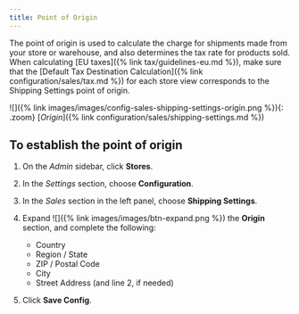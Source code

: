 ```yaml
---
title: Point of Origin
---
```


The point of origin is used to calculate the charge for shipments made from your store or warehouse, and also determines the tax rate for products sold. When calculating [EU taxes]({% link tax/guidelines-eu.md %}), make sure that the [Default Tax Destination Calculation]({% link configuration/sales/tax.md %}) for each store view corresponds to the Shipping Settings point of origin.

![]({% link images/images/config-sales-shipping-settings-origin.png %}){: .zoom}
[*Origin*]({% link configuration/sales/shipping-settings.md %})

## To establish the point of origin

1.  On the _Admin_ sidebar, click **Stores**.

1.  In the _Settings_ section, choose **Configuration**.

1.  In the _Sales_ section in the left panel, choose **Shipping Settings**.

1.  Expand ![]({% link images/images/btn-expand.png %}) the **Origin** section, and complete the following:

    * Country
    * Region / State
    * ZIP / Postal Code
    * City
    * Street Address (and line 2, if needed)

1.  Click **Save Config**.
